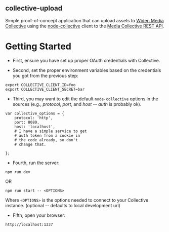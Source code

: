 collective-upload
----

Simple proof-of-concept application that can upload assets to [Widen Media Collective](www.widen.com) using the [node-collective](https://www.npmjs.com/package/media-collective) client to the [Media Collective REST API](http://docs.widen.apiary.io/).

# Getting Started

- First, ensure you have set up proper OAuth credentials with Collective.


- Second, set the proper environment variables based on the credentials you got from the previous step:

```
export COLLECTIVE_CLIENT_ID=foo
export COLLECTIVE_CLIENT_SECRET=bar
```

- Third, you may want to edit the default `node-collective` options in the sources (e.g., *protocol*, *port*, and *host* -- *auth* is probably ok).

```
var collective_options = {
    protocol: 'http',
    port: 8080,
    host: 'localhost',
    # I have a simple service to get
    # auth token from a cookie in
    # the code already, so don't
    # change that.

};

```

- Fourth, run the server:

```
npm run dev
```

OR

```
npm run start -- <OPTIONS>
```

Where `<OPTIONS>` is the options needed to connect to your Collective instance. (optional -- defaults to local development url)

- Fifth, open your browser:

```
http://localhost:1337
```
